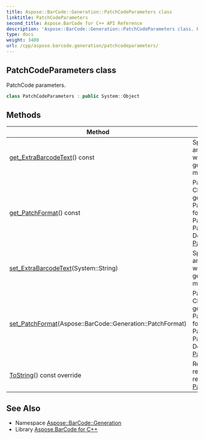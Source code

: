 ```yaml
---
title: Aspose::BarCode::Generation::PatchCodeParameters class
linktitle: PatchCodeParameters
second_title: Aspose.BarCode for C++ API Reference
description: 'Aspose::BarCode::Generation::PatchCodeParameters class. PatchCode parameters in C++.'
type: docs
weight: 3400
url: /cpp/aspose.barcode.generation/patchcodeparameters/
---
```

## PatchCodeParameters class


PatchCode parameters.

```cpp
class PatchCodeParameters : public System::Object
```

## Methods

| Method | Description |
| --- | --- |
| [get_ExtraBarcodeText](./get_extrabarcodetext/)() const | Specifies codetext for an extra QR barcode, when PatchCode is generated in page mode. |
| [get_PatchFormat](./get_patchformat/)() const | PatchCode format. Choose PatchOnly to generate single PatchCode. Use page format to generate Patch page with PatchCodes as borders. Default value: [PatchFormat.PatchOnly](../patchformat/). |
| [set_ExtraBarcodeText](./set_extrabarcodetext/)(System::String) | Specifies codetext for an extra QR barcode, when PatchCode is generated in page mode. |
| [set_PatchFormat](./set_patchformat/)(Aspose::BarCode::Generation::PatchFormat) | PatchCode format. Choose PatchOnly to generate single PatchCode. Use page format to generate Patch page with PatchCodes as borders. Default value: [PatchFormat.PatchOnly](../patchformat/). |
| [ToString](./tostring/)() const override | Returns a human-readable string representation of this [PatchCodeParameters](./). |
## See Also

* Namespace [Aspose::BarCode::Generation](../)
* Library [Aspose.BarCode for C++](../../)
